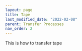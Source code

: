 ```yaml
---
layout: page
title: Tape
last_modified_date: "2022-02-08"
parent: Transfer Processes
nav_order: 2
---
```

This is how to transfer tape
